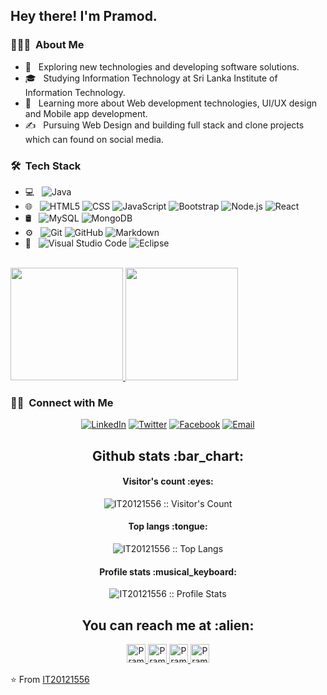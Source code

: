 <h2> Hey there! I'm Pramod.</h2>

<h3> 👨🏻‍💻 &nbsp;About Me </h3>

- 🤔 &nbsp; Exploring new technologies and developing software solutions.
- 🎓 &nbsp; Studying Information Technology at Sri Lanka Institute of Information Technology.
- 🌱 &nbsp; Learning more about Web development technologies, UI/UX design and Mobile app development.
- ✍️ &nbsp; Pursuing Web Design and building full stack and clone projects which can found on social media.

<h3> 🛠 &nbsp;Tech Stack</h3>

- 💻 &nbsp;
  ![Java](https://img.shields.io/badge/-Java-333333?style=flat&logo=Java&logoColor=007396)
- 🌐 &nbsp;
  ![HTML5](https://img.shields.io/badge/-HTML5-333333?style=flat&logo=HTML5)
  ![CSS](https://img.shields.io/badge/-CSS-333333?style=flat&logo=CSS3&logoColor=1572B6)
  ![JavaScript](https://img.shields.io/badge/-JavaScript-333333?style=flat&logo=javascript)
  ![Bootstrap](https://img.shields.io/badge/-Bootstrap-333333?style=flat&logo=bootstrap&logoColor=563D7C)
  ![Node.js](https://img.shields.io/badge/-Node.js-333333?style=flat&logo=node.js)
  ![React](https://img.shields.io/badge/-React-333333?style=flat&logo=react)
- 🛢 &nbsp;
  ![MySQL](https://img.shields.io/badge/-MySQL-333333?style=flat&logo=mysql)
  ![MongoDB](https://img.shields.io/badge/-MongoDB-333333?style=flat&logo=mongodb)
- ⚙️ &nbsp;
  ![Git](https://img.shields.io/badge/-Git-333333?style=flat&logo=git)
  ![GitHub](https://img.shields.io/badge/-GitHub-333333?style=flat&logo=github)
  ![Markdown](https://img.shields.io/badge/-Markdown-333333?style=flat&logo=markdown)
- 🔧 &nbsp;
  ![Visual Studio Code](https://img.shields.io/badge/-Visual%20Studio%20Code-333333?style=flat&logo=visual-studio-code&logoColor=007ACC)
  ![Eclipse](https://img.shields.io/badge/-Eclipse-333333?style=flat&logo=eclipse-ide&logoColor=2C2255)

<br/>

<a href="https://github.com/IT20121556">
  <img height="180em" src="https://github-readme-stats.vercel.app/api?username=IT20121556&theme=buefy&show_icons=true" />
  <img height="180em" src="https://github-readme-stats.vercel.app/api/top-langs/?username=IT20121556&theme=buefy&layout=compact" />
</a>

<br/>

<h3> 🤝🏻 &nbsp;Connect with Me </h3>

<p align="center">
<a href="https://www.linkedin.com/in/pramod-arachchige/"><img alt="LinkedIn" src="https://img.shields.io/badge/LinkedIn-Pramod%20Arachchige-blue?style=flat-square&logo=linkedin"></a>
<a href="https://twitter.com/DGMightyElf"><img alt="Twitter" src="https://img.shields.io/badge/Twitter-Pramod%20Arachchige-blue?style=flat-square&logo=twitter"></a>
<a href="https://www.facebook.com/pramod.arachchige.98"><img alt="Facebook" src="https://img.shields.io/badge/Facebook-Pramod%20Arachchige-blue?style=flat-square&logo=facebook"></a>
<a href="mailto:arachchigepramod@gmail.com"><img alt="Email" src="https://img.shields.io/badge/Email-arachchigepramod@gmail.com-blue?style=flat-square&logo=gmail"></a>
</p>

<h2 align="center">Github stats :bar_chart:</h2>

<h4 align="center">Visitor's count :eyes:</h4>

<p align="center"><img src="https://profile-counter.glitch.me/{IT20121556}/count.svg" alt="IT20121556 :: Visitor's Count" /></p>

<h4 align="center">Top langs :tongue:</h4>

<p align="center"><img src="https://github-readme-stats.vercel.app/api/top-langs/?username=IT20121556&langs_count=10&theme=tokyonight&layout=compact" alt="IT20121556 :: Top Langs" /></p>

<h4 align="center">Profile stats :musical_keyboard:</h4>

<p align="center"><img src="https://github-readme-stats.vercel.app/api?username=IT20121556&show_icons=true&theme=synthwave" alt="IT20121556 :: Profile Stats" /></p>

<h2 align="center">You can reach me at :alien:</h2>

<p align="center">
  <a href="https://www.linkedin.com/in/pramod-arachchige/">
    <img src="https://www.vectorlogo.zone/logos/linkedin/linkedin-icon.svg" alt="Pramod Arachchige s' LinkedIn Profile" height="30" width="30">
  </a>
  <a href="https://gitlab.com/IT20121556">
    <img src="https://www.vectorlogo.zone/logos/gitlab/gitlab-icon.svg" alt="Pramod Arachchiges' GitLab Profile" height="30" width="30">
  </a>
  <a href="https://twitter.com/DGMightyElf">
    <img src="https://www.vectorlogo.zone/logos/twitter/twitter-icon.svg" alt="Pramod Arachchige s' Twitter Profile" height="30" width="30">
  </a>
  <a href="https://www.facebook.com/pramod.arachchige.98">
    <img src="https://www.vectorlogo.zone/logos/facebook/facebook-icon.svg" alt="Pramod Arachchige s' Facebook Profile" height="30" width="30">
  </a>
  
</p>

⭐️ From [IT20121556](https://github.com/IT20121556)
